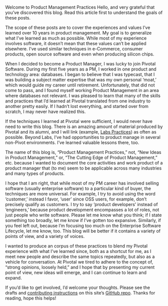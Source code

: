 Welcome to Product Management Practices
Hello, and very grateful that you’ve discovered this blog. Read this article first to understand the goals of these posts.

The scope of these posts are to cover the experiences and values I’ve learned over 10 years in product management. My goal is to generalize what I’ve learned as much as possible. While most of my experience involves software, it doesn’t mean that these values can’t be applied elsewhere. I’ve used similar techniques in e-Commerce, consumer products, open source software and even when producing silicon chips.

When I decided to become a Product Manager, I was lucky to join Pivotal Software. During my first five years as a PM, I worked in one product and technology area: databases. I began to believe that I was typecast, that I was building a subject matter expertise that was my own personal ‘moat,’ which would guide my career until retirement. Unfortunately, that did not come to pass, and I found myself working Product Management in an area where databases not relevant. I was pleased to learn that many of the skills and practices that I’d learned at Pivotal translated from one industry to another pretty easily. If I hadn’t lost everything, and started over from scratch, I may never have realized this.

If the techniques I learned at Pivotal were sufficient, I would never have need to write this blog. There is an amazing amount of material produced by Pivotal and its alumni, and I will link (example, [Labs Practices][1]) as often as possible. Beyond Labs, I’ve had opportunities to product manage in several non-Pivot environments. I’ve learned valuable lessons there, too.

The name of this blog is, “Product Management Practices,” not, “New Ideas in Product Management,” or, “The Cutting Edge of Product Management,” etc. because I wanted to document the core activities and work product of a product manager that (to me) seem to be applicable across many industries and many types of products.

I hope that I am right, that while most of my PM career has involved selling software (usually enterprise software) to a particular kind of buyer, the techniques are more universal. For example, I try to avoid using the word ‘customer,’ instead I favor, ‘user’ since OSS users, for example, don’t precisely qualify as customers. I try to say ‘product developers’ instead of ‘engineers,’ because product development encompasses a lot of roles, not just people who write software. Please let me know what you think; if I state something too broadly, let me know if I’ve gotten too expansive. Similarly, if you feel left out, because I’m focusing too much on the Enterprise Software Lifecycle, let me know, too. This blog will be better if it contains a variety of points of view, and a variety of voices.  

I wanted to produce an corpus of these practices to blend my Pivotal experience with what I’ve learned since, both as a shortcut for me, as I meet new people and describe the same topics repeatedly, but also as a vehicle for conversation. At Pivotal we tired to adhere to the concept of, “strong opinions, loosely held,” and I hope that by presenting my current point of view, new ideas will emerge, and I can continue to learn and expand.

If you’d like to get involved, I’d welcome your thoughts. Please see the drafts and [contributing instructions][2] on this site’s [GitHub repo][3]. Thanks for reading, hope this helps!

[1]:	https://labspractices.com "Labs Practices"
[2]:	https://github.com/pm-practices/pm-blog?tab=readme-ov-file#contributing "pm-blog contributing instructions"
[3]:	https://github.com/pm-practices/pm-blog "pm-blog repo"